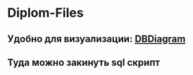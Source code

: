# Diplom-Files

## Удобно для визуализации: [DBDiagram](https://dbdiagram.io)
## Туда можно закинуть sql скрипт